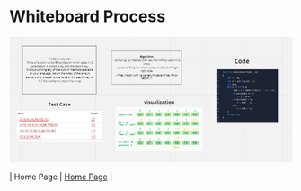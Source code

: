 # Whiteboard Process

![Binary Search](./images/Binarysearch.PNG)

| Home Page               | [Home Page](../README.md)                                |
